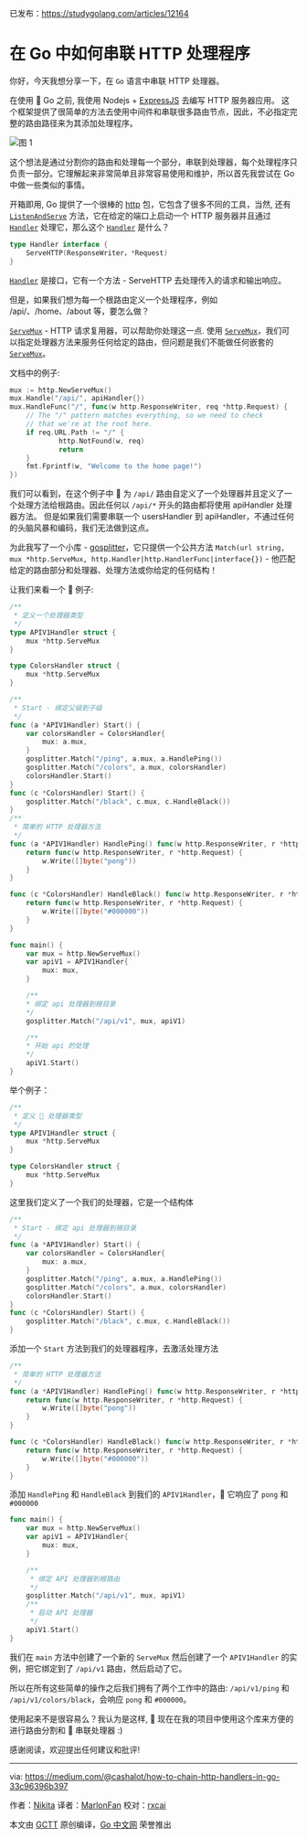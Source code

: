 已发布：https://studygolang.com/articles/12164

# 在 Go 中如何串联 HTTP 处理程序

你好，今天我想分享一下，在 `Go` 语言中串联 HTTP 处理器。

在使用  Go 之前, 我使用 Nodejs + [ExpressJS](http://expressjs.com/en/4x/api.html) 去编写 HTTP 服务器应用。 这个框架提供了很简单的方法去使用中间件和串联很多路由节点，因此，不必指定完整的路由路径来为其添加处理程序。

![图 1](https://raw.githubusercontent.com/studygolang/gctt-images/master/chain-http-hanlders/1.png)

这个想法是通过分割你的路由和处理每一个部分，串联到处理器，每个处理程序只负责一部分。它理解起来非常简单且非常容易使用和维护，所以首先我尝试在 Go 中做一些类似的事情。

开箱即用, Go 提供了一个很棒的 [http](https://golang.org/pkg/net/http) 包，它包含了很多不同的工具，当然, 还有 [`ListenAndServe`](https://golang.org/pkg/net/http/#ListenAndServe) 方法，它在给定的端口上启动一个 HTTP 服务器并且通过 [``Handler``](https://golang.org/pkg/net/http/#Handler) 处理它，那么这个 [`Handler`](https://golang.org/pkg/net/http/#Handler) 是什么？

```go
type Handler interface {
	ServeHTTP(ResponseWriter，*Request)
}
```

[`Handler`](https://golang.org/pkg/net/http/#Handler) 是接口，它有一个方法 - ServeHTTP 去处理传入的请求和输出响应。

但是，如果我们想为每一个根路由定义一个处理程序，例如 /api/、/home、/about 等，要怎么做？

[`ServeMux`](https://golang.org/pkg/net/http/#ServeMux) - HTTP 请求复用器，可以帮助你处理这一点. 使用 [`ServeMux`](https://golang.org/pkg/net/http/#ServeMux)，我们可以指定处理器方法来服务任何给定的路由，但问题是我们不能做任何嵌套的 [`ServeMux`](https://golang.org/pkg/net/http/#ServeMux)。

文档中的例子:

```go
mux := http.NewServeMux()
mux.Handle("/api/", apiHandler{})
mux.HandleFunc("/", func(w http.ResponseWriter, req *http.Request) {
	// The "/" pattern matches everything, so we need to check
	// that we're at the root here.
	if req.URL.Path != "/" {
			http.NotFound(w, req)
			return
	}
	fmt.Fprintf(w, "Welcome to the home page!")
})
```

我们可以看到，在这个例子中  为 `/api/` 路由自定义了一个处理器并且定义了一个处理方法给根路由。因此任何以 `/api/*` 开头的路由都将使用 apiHandler 处理器方法。 但是如果我们需要串联一个 usersHandler 到 apiHandler，不通过任何的头脑风暴和编码，我们无法做到这点。

为此我写了一个小库 - [gosplitter](https://github.com/goncharovnikita/gosplitter)，它只提供一个公共方法 `Match(url string, mux *http.ServeMux, http.Handler|http.HandlerFunc|interface{})` - 他匹配给定的路由部分和处理器、处理方法或你给定的任何结构！

让我们来看一个  例子:

```go
/**
 * 定义一个处理器类型
 */
type APIV1Handler struct {
	mux *http.ServeMux
}

type ColorsHandler struct {
	mux *http.ServeMux
}

/**
 * Start - 绑定父级到子级
 */
func (a *APIV1Handler) Start() {
	var colorsHandler = ColorsHandler{
		mux: a.mux,
	}
	gosplitter.Match("/ping", a.mux, a.HandlePing())
	gosplitter.Match("/colors", a.mux, colorsHandler)
	colorsHandler.Start()
}
func (c *ColorsHandler) Start() {
	gosplitter.Match("/black", c.mux, c.HandleBlack())
}
/**
 * 简单的 HTTP 处理器方法
 */
func (a *APIV1Handler) HandlePing() func(w http.ResponseWriter, r *http.Request) {
	return func(w http.ResponseWriter, r *http.Request) {
		w.Write([]byte("pong"))
	}
}

func (c *ColorsHandler) HandleBlack() func(w http.ResponseWriter, r *http.Request) {
	return func(w http.ResponseWriter, r *http.Request) {
		w.Write([]byte("#000000"))
	}
}

func main() {
	var mux = http.NewServeMux()
	var apiV1 = APIV1Handler{
		mux: mux,
	}

	/**
	* 绑定 api 处理器到根目录
	*/
	gosplitter.Match("/api/v1", mux, apiV1)

	/**
	* 开始 api 的处理
	*/
	apiV1.Start()
}
```

举个例子：

```go
/**
 * 定义  处理器类型
 */
type APIV1Handler struct {
	mux *http.ServeMux
}

type ColorsHandler struct {
	mux *http.ServeMux
}
```

这里我们定义了一个我们的处理器，它是一个结构体

```go
/**
 * Start - 绑定 api 处理器到根目录
 */
func (a *APIV1Handler) Start() {
	var colorsHandler = ColorsHandler{
		mux: a.mux,
	}
	gosplitter.Match("/ping", a.mux, a.HandlePing())
	gosplitter.Match("/colors", a.mux, colorsHandler)
	colorsHandler.Start()
}
func (c *ColorsHandler) Start() {
	gosplitter.Match("/black", c.mux, c.HandleBlack())
}
```

添加一个 ``Start`` 方法到我们的处理器程序，去激活处理方法

```go
/**
 * 简单的 HTTP 处理器方法
 */
func (a *APIV1Handler) HandlePing() func(w http.ResponseWriter, r *http.Request) {
	return func(w http.ResponseWriter, r *http.Request) {
		w.Write([]byte("pong"))
	}
}

func (c *ColorsHandler) HandleBlack() func(w http.ResponseWriter, r *http.Request) {
	return func(w http.ResponseWriter, r *http.Request) {
		w.Write([]byte("#000000"))
	}
}
```

添加 `HandlePing` 和 `HandleBlack` 到我们的 `APIV1Handler`， 它响应了 `pong` 和 `#000000`

```go
func main() {
	var mux = http.NewServeMux()
	var apiV1 = APIV1Handler{
		mux: mux,
	}

	/**
	 * 绑定 API 处理器到根路由
	 */
	gosplitter.Match("/api/v1", mux, apiV1)
	/**
	 * 启动 API 处理器
	 */
	apiV1.Start()
}
```

我们在 `main` 方法中创建了一个新的 `ServeMux` 然后创建了一个 `APIV1Handler` 的实例，把它绑定到了 `/api/v1` 路由，然后启动了它。

所以在所有这些简单的操作之后我们拥有了两个工作中的路由: `/api/v1/ping` 和 `/api/v1/colors/black`，会响应 `pong` 和 `#000000`。

使用起来不是很容易么？我认为是这样,  现在在我的项目中使用这个库来方便的进行路由分割和  串联处理器 :)

<!-- Thanks for reading! Any suggestions and critiques are welcome! -->

感谢阅读，欢迎提出任何建议和批评!

---

via: https://medium.com/@cashalot/how-to-chain-http-handlers-in-go-33c96396b397

作者：[Nikita](https://medium.com/@cashalot)
译者：[MarlonFan](https://github.com/MarlonFan)
校对：[rxcai](https://github.com/rxcai)

本文由 [GCTT](https://github.com/studygolang/GCTT) 原创编译，[Go 中文网](https://studygolang.com/) 荣誉推出
